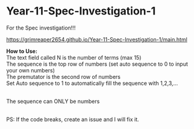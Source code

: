 # Year-11-Spec-Investigation-1
For the Spec investigation!!!<br>

https://grimreaper2654.github.io/Year-11-Spec-Investigation-1/main.html<br>

**How to Use:**<br>
The text field called N is the number of terms (max 15) <br>
The sequence is the top row of numbers (set auto sequence to 0 to input your own numbers)<br>
The premutator is the second row of numbers<br>
Set Auto sequence to 1 to automatically fill the sequence with 1,2,3,...<br><br>

The sequence can ONLY be numbers<br><br>

PS: If the code breaks, create an issue and I will fix it.
